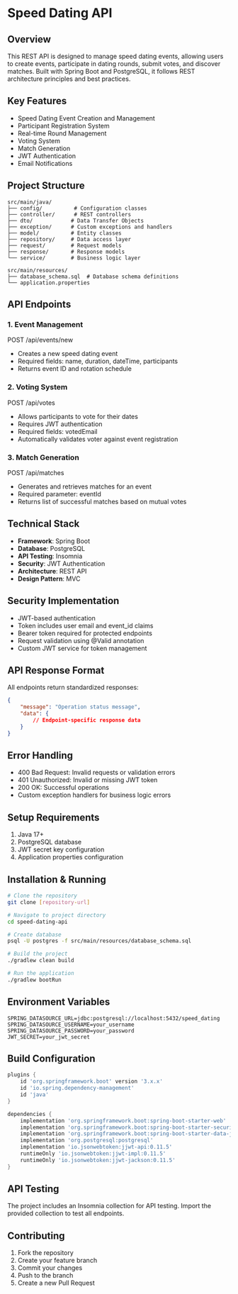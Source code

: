 # Speed Dating API

## Overview
This REST API is designed to manage speed dating events, allowing users to create events, participate in dating rounds, submit votes, and discover matches. Built with Spring Boot and PostgreSQL, it follows REST architecture principles and best practices.

## Key Features
- Speed Dating Event Creation and Management
- Participant Registration System
- Real-time Round Management
- Voting System
- Match Generation
- JWT Authentication
- Email Notifications

## Project Structure
```
src/main/java/
├── config/          # Configuration classes
├── controller/      # REST controllers
├── dto/            # Data Transfer Objects
├── exception/      # Custom exceptions and handlers
├── model/          # Entity classes
├── repository/     # Data access layer
├── request/        # Request models
├── response/       # Response models
└── service/        # Business logic layer

src/main/resources/
├── database_schema.sql  # Database schema definitions
└── application.properties
```

## API Endpoints

### 1. Event Management
POST /api/events/new
- Creates a new speed dating event
- Required fields: name, duration, dateTime, participants
- Returns event ID and rotation schedule

### 2. Voting System
POST /api/votes
- Allows participants to vote for their dates
- Requires JWT authentication
- Required fields: votedEmail
- Automatically validates voter against event registration

### 3. Match Generation
POST /api/matches
- Generates and retrieves matches for an event
- Required parameter: eventId
- Returns list of successful matches based on mutual votes

## Technical Stack
- **Framework**: Spring Boot
- **Database**: PostgreSQL
- **API Testing**: Insomnia
- **Security**: JWT Authentication
- **Architecture**: REST API
- **Design Pattern**: MVC

## Security Implementation
- JWT-based authentication
- Token includes user email and event_id claims
- Bearer token required for protected endpoints
- Request validation using @Valid annotation
- Custom JWT service for token management

## API Response Format
All endpoints return standardized responses:
```json
{
    "message": "Operation status message",
    "data": {
        // Endpoint-specific response data
    }
}
```

## Error Handling
- 400 Bad Request: Invalid requests or validation errors
- 401 Unauthorized: Invalid or missing JWT token
- 200 OK: Successful operations
- Custom exception handlers for business logic errors

## Setup Requirements
1. Java 17+
2. PostgreSQL database
3. JWT secret key configuration
4. Application properties configuration

## Installation & Running
```bash
# Clone the repository
git clone [repository-url]

# Navigate to project directory
cd speed-dating-api

# Create database
psql -U postgres -f src/main/resources/database_schema.sql

# Build the project
./gradlew clean build

# Run the application
./gradlew bootRun
```

## Environment Variables
```properties
SPRING_DATASOURCE_URL=jdbc:postgresql://localhost:5432/speed_dating
SPRING_DATASOURCE_USERNAME=your_username
SPRING_DATASOURCE_PASSWORD=your_password
JWT_SECRET=your_jwt_secret
```

## Build Configuration
```groovy
plugins {
    id 'org.springframework.boot' version '3.x.x'
    id 'io.spring.dependency-management'
    id 'java'
}

dependencies {
    implementation 'org.springframework.boot:spring-boot-starter-web'
    implementation 'org.springframework.boot:spring-boot-starter-security'
    implementation 'org.springframework.boot:spring-boot-starter-data-jpa'
    implementation 'org.postgresql:postgresql'
    implementation 'io.jsonwebtoken:jjwt-api:0.11.5'
    runtimeOnly 'io.jsonwebtoken:jjwt-impl:0.11.5'
    runtimeOnly 'io.jsonwebtoken:jjwt-jackson:0.11.5'
}
```

## API Testing
The project includes an Insomnia collection for API testing. Import the provided collection to test all endpoints.

## Contributing
1. Fork the repository
2. Create your feature branch
3. Commit your changes
4. Push to the branch
5. Create a new Pull Request

